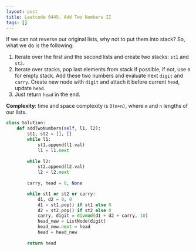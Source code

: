 ```yaml
---
layout: post
title: Leetcode 0445. Add Two Numbers II
tags: []
---
```


If we can not reverse our original lists, why not to put them into stack? So, what we do is the following:

1. Iterate over the first and the second lists and create two stacks: `st1` and `st2`.
2. Iterate over stacks, pop last elements from stack if possible, if not, use `0` for empty stack. Add these two numbers and evaluate next `digit` and `carry`. Create new node with `digit` and attach it before current `head`, update `head`.
3. Just return `head` in the end.

**Complexity**: time and space complexity is `O(m+n)`, where `m` and `n` lengths of our lists.

```python
class Solution:
    def addTwoNumbers(self, l1, l2):
        st1, st2 = [], []
        while l1:
            st1.append(l1.val)
            l1 = l1.next
            
        while l2:
            st2.append(l2.val)
            l2 = l2.next
        
        carry, head = 0, None

        while st1 or st2 or carry:
            d1, d2 = 0, 0
            d1 = st1.pop() if st1 else 0
            d2 = st2.pop() if st2 else 0
            carry, digit = divmod(d1 + d2 + carry, 10)
            head_new = ListNode(digit)
            head_new.next = head
            head = head_new
              
        return head
```

